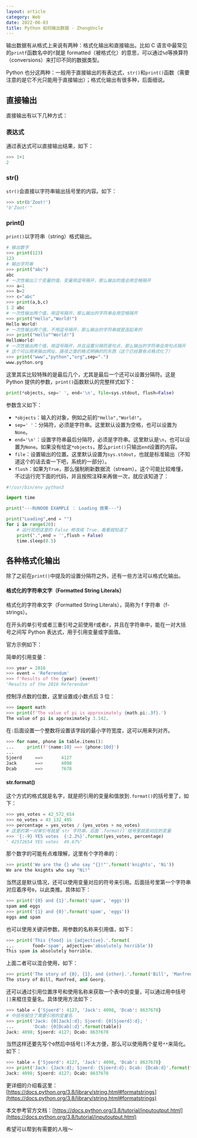```yaml
---
layout: article
category: Web
date: 2022-06-03
title: Python 如何输出数据 - ZhongUncle
---
```

<!-- excerpt-start -->
输出数据有从格式上来说有两种：格式化输出和直接输出。比如 C 语言中最常见的`printf`函数名中的`f`就是 formatted（被格式化）的意思，可以通过`%d`等换算符（conversions）来打印不同的数据类型。

Python 也分这两种：一般用于直接输出的有表达式，`str()`和`print()`函数（需要注意的是它不光只能用于直接输出）；格式化输出有很多种，后面细说。

## 直接输出
直接输出有以下几种方式：
### 表达式
通过表达式可以直接输出结果，如下：

```python
>>> 1+1
2
```

### str()
`str()`会直接以字符串输出括号里的内容。如下：
```python
>>> str(b'Zoot!')
"b'Zoot!'"
```

### print()
`print()`以字符串（string）格式输出。
```python
# 输出数字
>>> print(123)
123
# 输出字符串
>>> print("abc")
abc
# 一次性输出三个变量的值，变量用逗号隔开，那么输出的值会用空格隔开
>>> a=1
>>> b=2
>>> c="abc"
>>> print(a,b,c)
1 2 abc
# 一次性输出两个值，用逗号隔开，那么输出的字符串会用空格隔开
>>> print("Hello","World!")
Hello World!
# 一次性输出两个值，不用逗号隔开，那么输出的字符串就是连起来的
>>> print("Hello""World!")
HelloWorld!
# 一次性输出两个值，用逗号隔开，并且设置分隔符是句点，那么输出的字符串会用句点隔开
# 这个可以用来输出网址、路径之类的格式明确的的东西（这个已经算有点格式化了）
>>> print("www","python","org",sep=".")
www.python.org
```
这里其实比较特殊的是最后几个，尤其是最后一个还可以设置分隔符。这是 Python 提供的参数，`print()`函数默认的完整样式如下：

```python
print(*objects, sep=' ', end='\n', file=sys.stdout, flush=False)
```
参数含义如下：

 - `*objects`：输入的对象，例如之前的`"Hello","World!"`。
 - `sep=' '`：分隔符，必须是字符串。这里默认设置为空格，也可以设置为`None`。
 - `end='\n'`：设置字符串最后分隔符，必须是字符串。这里默认是`\n`，也可以设置为`None`。如果没有给定`*objects`，那么`print()`只输出`end`设置的内容。
 - `file`：设置输出的位置。这里默认设置为`sys.stdout`，也就是标准输出（不知道这个的话去查一下吧，系统的一部分）。
 - `flush`：如果为`True`，那么强制刷新数据流（stream）。这个可能比较难懂，不过运行完下面的代码，并且按照注释来再做一次，就应该知道了：

```python
#!/usr/bin/env python3

import time

print("---RUNOOB EXAMPLE ： Loading 效果---")

print("Loading",end = "")
for i in range(20):
	# 运行完把这里的 False 修改成 True，看看就知道了
    print(".",end = '',flush = False)
    time.sleep(0.5)
```

## 各种格式化输出

除了之前在`print()`中提及的设置分隔符之外，还有一些方法可以格式化输出。

#### 格式化的字符串文字（Formatted String Literals）
格式化的字符串文字（Formatted String Literals），简称为 f 字符串（f-strings）。

在开头的单引号或者三重引号之前使用`f`或者`F`，并且在字符串中，能在一对大括号之间写 Python 表达式，用于引用变量或字面值。

官方示例如下：

简单的引用变量：
```python
>>> year = 2016
>>> event = 'Referendum'
>>> f'Results of the {year} {event}'
'Results of the 2016 Referendum'
```

控制浮点数的位数，这里设置成小数点后 3 位：

```python
>>> import math
>>> print(f'The value of pi is approximately {math.pi:.3f}.')
The value of pi is approximately 3.142.
```
在`:`后面设置一个整数将设置该字段的最小字符宽度，这可以用来列对齐。

```python
>>> for name, phone in table.items():
...     print(f'{name:10} ==> {phone:10d}')
... 
Sjoerd     ==>       4127
Jack       ==>       4098
Dcab       ==>       7678
```

#### str.format()
这个方式的格式就是名字，就是把引用的变量和值放到`.format()`的括号里了，如下：

```python
>>> yes_votes = 42_572_654
>>> no_votes = 43_132_495
>>> percentage = yes_votes / (yes_votes + no_votes)
# 这里的第一对单引号就是`str`字符串，后面`.format()`括号里就是对应的变量
>>> '{:-9} YES votes  {:2.2%}'.format(yes_votes, percentage)
' 42572654 YES votes  49.67%'
```

那个数字的可能有点难理解，这里有个字符串的：

```python
>>> print('We are the {} who say "{}!"'.format('knights', 'Ni'))
We are the knights who say "Ni!"
```

当然这是默认情况，还可以使用变量对应的符号来引用。后面括号里第一个字符串对应着序号`0`，以此类推。具体如下：

```python
>>> print('{0} and {1}'.format('spam', 'eggs'))
spam and eggs
>>> print('{1} and {0}'.format('spam', 'eggs'))
eggs and spam
```

也可以使用关键词参数，用参数的名称来引用值，如下：

```python
>>> print('This {food} is {adjective}.'.format(
...       food='spam', adjective='absolutely horrible'))
This spam is absolutely horrible.
```

上面二者可以混合使用，如下：

```python
>>> print('The story of {0}, {1}, and {other}.'.format('Bill', 'Manfred',other='Georg'))
The story of Bill, Manfred, and Georg.
```

还可以通过引用位置序号和使用名称来获取一个表中的变量，可以通过用中括号`[]`来框住变量名。具体使用方法如下：

```python
>>> table = {'Sjoerd': 4127, 'Jack': 4098, 'Dcab': 8637678}
# 中括号框住了需要引用的变量名
>>> print('Jack: {0[Jack]:d}; Sjoerd: {0[Sjoerd]:d}; '
...       'Dcab: {0[Dcab]:d}'.format(table))
Jack: 4098; Sjoerd: 4127; Dcab: 8637678
```

当然这样还要先写个`0`然后中括号`[]`不太方便，那么可以使用两个星号`**`来简化。如下：

```python
>>> table = {'Sjoerd': 4127, 'Jack': 4098, 'Dcab': 8637678}
>>> print('Jack: {Jack:d}; Sjoerd: {Sjoerd:d}; Dcab: {Dcab:d}'.format(**table))
Jack: 4098; Sjoerd: 4127; Dcab: 8637678
```
更详细的介绍看这里：[https://docs.python.org/3.8/library/string.html#formatstrings](https://docs.python.org/3.8/library/string.html#formatstrings)


本文参考官方文档：[https://docs.python.org/3.8/tutorial/inputoutput.html](https://docs.python.org/3.8/tutorial/inputoutput.html)

希望可以帮到有需要的人哦～